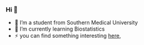 ### Hi 👋

<!--
**skl6174/skl6174** is a ✨ _special_ ✨ repository because its `README.md` (this file) appears on your GitHub profile.
-->

- 🏫 I’m a student from Southern Medical University
- 🌱 I’m currently learning Biostatistics
- ⚡ you can find something interesting [here](https://github.com/skl6174/Misc),   

